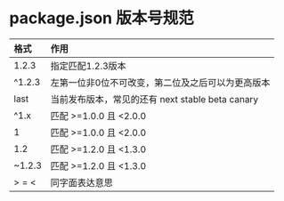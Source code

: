 # package.json 版本号规范

| 格式 | 作用 |
|:------|:------|
| 1.2.3 | 指定匹配1.2.3版本 |
| ^1.2.3 | 左第一位非0位不可改变，第二位及之后可以为更高版本 |
| last | 当前发布版本，常见的还有 next stable beta canary |
| ^1.x | 匹配 >=1.0.0 且 <2.0.0 |
| 1 | 匹配 >=1.0.0 且 <2.0.0 |
| 1.2 | 匹配 >=1.2.0 且 <1.3.0 |
| ~1.2.3 | 匹配 >=1.2.0 且 <1.3.0 |
| > = < | 同字面表达意思 |
